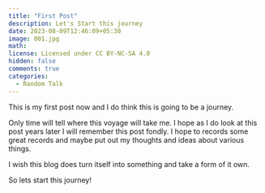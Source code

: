 ```yaml
---
title: "First Post"
description: Let's Start this journey
date: 2023-08-09T12:46:09+05:30
image: 001.jpg
math: 
license: Licensed under CC BY-NC-SA 4.0
hidden: false
comments: true
categories:
  - Random Talk
---
```

This is my first post now and I do think this is going to be a journey.

Only time will tell where this voyage will take me. I hope as I do look at this post years later I will remember this post fondly. I hope to records some great records and maybe put out my thoughts and ideas about various things.

I wish this blog does turn itself into something and take a form of it own.

So lets start this journey!
